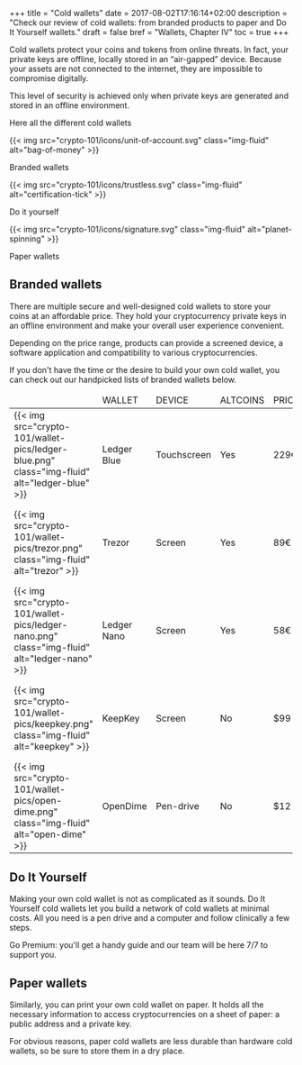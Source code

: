 +++
title = "Cold wallets"
date = 2017-08-02T17:16:14+02:00
description = "Check our review of cold wallets: from branded products to paper and Do It Yourself wallets."
draft = false
bref = "Wallets, Chapter IV"
toc = true
+++

Cold wallets protect your coins and tokens from online threats. In fact, your private keys are offline, locally stored in an “air-gapped” device. Because your assets are not connected to the internet, they are impossible to compromise digitally.

This level of security is achieved only when private keys are generated and stored in an offline environment.

Here all the different cold wallets


<div class="container">
  <div class="row text-center">
    <div class="col">
     {{< img src="crypto-101/icons/unit-of-account.svg" class="img-fluid" alt="bag-of-money" >}}
     <p class="font-weight-bold mt-2">Branded wallets</p>
    </div>
    <div class="col">
      {{< img src="crypto-101/icons/trustless.svg" class="img-fluid" alt="certification-tick" >}}
      <p class="font-weight-bold mt-2">Do it yourself</p>
    </div>
    <div class="col">
      {{< img src="crypto-101/icons/signature.svg" class="img-fluid" alt="planet-spinning" >}}
      <p class="font-weight-bold mt-2">Paper wallets</p>
    </div>
  </div>
</div>




## Branded wallets
There are multiple secure and well-designed cold wallets to store your coins at an affordable price. 
They hold your cryptocurrency private keys in an offline environment and make your overall user experience convenient.

Depending on the price range, products can provide a screened device, a software application and compatibility to various cryptocurrencies.

If you don't have the time or the desire to build your own cold wallet, you can check out our handpicked lists of branded wallets below.

<table class="table table-sm table-striped">
    <thead>
        <tr class="text-center font-weight-bold">
            <td></td>
            <td class="text-left">WALLET</td>
            <td class="text-center">DEVICE</td>
            <td class="text-center">ALTCOINS</td>
            <td class="text-center">PRICE</td>
            <td></td>
        </tr>
    </thead>
    <tbody>
        <tr>
            <td class="text-center align-middle">{{< img src="crypto-101/wallet-pics/ledger-blue.png" class="img-fluid" alt="ledger-blue" >}}</td>
            <td class="text-left align-middle">Ledger Blue</td>
            <td class="text-center align-middle">Touchscreen</td>
            <td class="text-center align-middle">Yes</td>
            <td class="text-center align-middle">229€</td>
            <td class="text-center align-middle"><a href="https://www.ledgerwallet.com/r/11b4?path=/products/ledger-blue&tracker=MY_TRACKER" target="_blank">{{< img src="crypto-101/wallet-pics/cart.svg" class="img-fluid" alt="cart" >}}</a></td>
        </tr>
        <tr>
            <td class="text-center align-middle">{{< img src="crypto-101/wallet-pics/trezor.png" class="img-fluid" alt="trezor" >}}</td>
            <td class="text-left align-middle">Trezor</td>
            <td class="text-center align-middle">Screen</td>
            <td class="text-center align-middle">Yes</td>
            <td class="text-center align-middle">89€</td>
            <td class="text-center align-middle"><a href="https://shop.trezor.io/" target="_blank">{{< img src="crypto-101/wallet-pics/cart.svg" class="img-fluid" alt="cart" >}}</a></td>
        </tr>
        <tr>
            <td class="text-center align-middle">{{< img src="crypto-101/wallet-pics/ledger-nano.png" class="img-fluid" alt="ledger-nano" >}}</td>
            <td class="text-left align-middle">Ledger Nano</td>
            <td class="text-center align-middle">Screen</td>
            <td class="text-center align-middle">Yes</td>
            <td class="text-center align-middle">58€</td>
            <td class="text-center align-middle"><a href="https://www.ledgerwallet.com/r/11b4?path=/products/ledger-nano-s&tracker=MY_TRACKER" target="_blank">{{< img src="crypto-101/wallet-pics/cart.svg" class="img-fluid" alt="cart" >}}</a></td>
        </tr>
         <tr>
            <td class="text-center align-middle">{{< img src="crypto-101/wallet-pics/keepkey.png" class="img-fluid" alt="keepkey" >}}</td>
            <td class="text-left align-middle">KeepKey</td>
            <td class="text-center align-middle">Screen</td>
            <td class="text-center align-middle">No</td>
            <td class="text-center align-middle">$99</td>
            <td class="text-center align-middle"><a href="https://www.keepkey.com/" target="_blank">{{< img src="crypto-101/wallet-pics/cart.svg" class="img-fluid" alt="cart" >}}</a></td>
        </tr>
        <tr>
            <td class="text-center align-middle">{{< img src="crypto-101/wallet-pics/open-dime.png" class="img-fluid" alt="open-dime" >}}</td>
            <td class="text-left align-middle">OpenDime</td>
            <td class="text-center align-middle">Pen-drive</td>
            <td class="text-center align-middle">No</td>
            <td class="text-center align-middle">$12</td>
            <td class="text-center align-middle"><a href="https://opendime.com" target="_blank">{{< img src="crypto-101/wallet-pics/cart.svg" class="img-fluid" alt="cart" >}}</a></td>
        </tr>
         <tr>
    </tbody>
</table>




## Do It Yourself

Making your own cold wallet is not as complicated as it sounds. Do It Yourself cold wallets let you build a network of cold wallets at minimal costs. All you need is a pen drive and a computer and follow clinically a few steps. 

Go Premium: you'll get a handy guide and our team will be here 7/7 to support you.



## Paper wallets

Similarly, you can print your own cold wallet on paper. It holds all the necessary information to access cryptocurrencies on a sheet of paper: a public address and a private key.

For obvious reasons, paper cold wallets are less durable than hardware cold wallets, so be sure to store them in a dry place.



